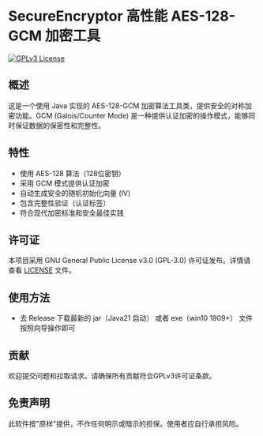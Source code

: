 # SecureEncryptor 高性能 AES-128-GCM 加密工具
[![GPLv3 License](https://img.shields.io/badge/License-GPLv3-blue.svg)](https://www.gnu.org/licenses/gpl-3.0)
## 概述

这是一个使用 Java 实现的 AES-128-GCM 加密算法工具类，提供安全的对称加密功能。GCM (Galois/Counter Mode) 是一种提供认证加密的操作模式，能够同时保证数据的保密性和完整性。

## 特性

- 使用 AES-128 算法（128位密钥）
- 采用 GCM 模式提供认证加密
- 自动生成安全的随机初始化向量 (IV)
- 包含完整性验证（认证标签）
- 符合现代加密标准和安全最佳实践

## 许可证

本项目采用 GNU General Public License v3.0 (GPL-3.0) 许可证发布。详情请查看 [LICENSE](LICENSE) 文件。

## 使用方法
- 去 Release 下载最新的 jar（Java21 启动） 或者 exe（win10 1909+） 文件按照向导操作即可

## 贡献
欢迎提交问题和拉取请求。请确保所有贡献符合GPLv3许可证条款。
## 免责声明
此软件按"原样"提供，不作任何明示或暗示的担保。使用者应自行承担风险。